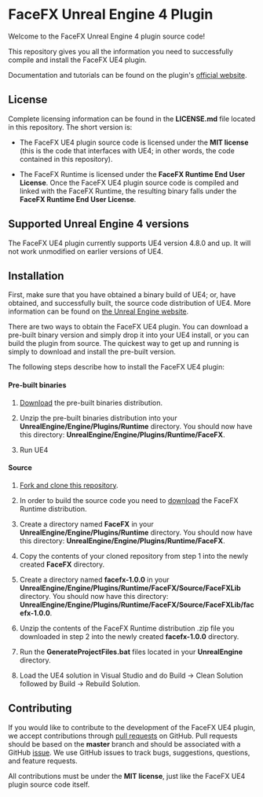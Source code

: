FaceFX Unreal Engine 4 Plugin
=============================

Welcome to the FaceFX Unreal Engine 4 plugin source code!

This repository gives you all the information you need to successfully compile and install the FaceFX UE4 plugin.

Documentation and tutorials can be found on the plugin's [official website](http://unreal.facefx.com).

License
-------

Complete licensing information can be found in the **LICENSE.md** file located in this repository. The short version is:

- The FaceFX UE4 plugin source code is licensed under the **MIT license** (this is the code that interfaces with UE4; in other words, the code contained in this repository).

- The FaceFX Runtime is licensed under the **FaceFX Runtime End User License**. Once the FaceFX UE4 plugin source code is compiled and linked with the FaceFX Runtime, the resulting binary falls under the **FaceFX Runtime End User License**.

Supported Unreal Engine 4 versions
----------------------------------

The FaceFX UE4 plugin currently supports UE4 version 4.8.0 and up. It will not work unmodified on earlier versions of UE4.

Installation
------------

First, make sure that you have obtained a binary build of UE4; or, have obtained, and successfully built, the source code distribution of UE4. More information can be found on [the Unreal Engine website](https://www.unrealengine.com).

There are two ways to obtain the FaceFX UE4 plugin. You can download a pre-built binary version and simply drop it into your UE4 install, or you can build the plugin from source. The quickest way to get up and running is simply to download and install the pre-built version.

The following steps describe how to install the FaceFX UE4 plugin:

#### Pre-built binaries

1. [Download](http://unreal.facefx.com) the pre-built binaries distribution.

2. Unzip the pre-built binaries distribution into your **UnrealEngine/Engine/Plugins/Runtime** directory. You should now have this directory: **UnrealEngine/Engine/Plugins/Runtime/FaceFX**.

3. Run UE4

#### Source

1. [Fork and clone this repository](https://guides.github.com/activities/forking/).

2. In order to build the source code you need to [download](http://www.facefx.com) the FaceFX Runtime distribution.

3. Create a directory named **FaceFX** in your **UnrealEngine/Engine/Plugins/Runtime** directory. You should now have this directory: **UnrealEngine/Engine/Plugins/Runtime/FaceFX**.

4. Copy the contents of your cloned repository from step 1 into the newly created **FaceFX** directory.

5. Create a directory named **facefx-1.0.0** in your **UnrealEngine/Engine/Plugins/Runtime/FaceFX/Source/FaceFXLib** directory. You should now have this directory: **UnrealEngine/Engine/Plugins/Runtime/FaceFX/Source/FaceFXLib/facefx-1.0.0**.

6. Unzip the contents of the FaceFX Runtime distribution .zip file you downloaded in step 2 into the newly created **facefx-1.0.0** directory.

7. Run the **GenerateProjectFiles.bat** files located in your **UnrealEngine** directory.

8. Load the UE4 solution in Visual Studio and do Build -> Clean Solution followed by Build -> Rebuild Solution.

Contributing
------------

If you would like to contribute to the development of the FaceFX UE4 plugin, we accept contributions through [pull requests](https://help.github.com/articles/using-pull-requests/) on GitHub. Pull requests should be based on the **master** branch and should be associated with a GitHub [issue](https://help.github.com/articles/about-issues/). We use GitHub issues to track bugs, suggestions, questions, and feature requests.

All contributions must be under the **MIT license**, just like the FaceFX UE4 plugin source code itself.
